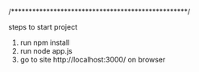 /**************************************************/

steps to start project

1. run npm install
2. run node app.js
3. go to site http://localhost:3000/ on browser
